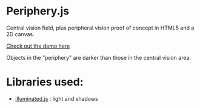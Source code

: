 # Periphery.js
Central vision field, plus peripheral vision proof of concept in HTML5 and a 2D canvas.

[Check out the demo here](http://cfurrow.github.com/periphery.js/)

Objects in the "periphery" are darker than those in the central vision
area.

# Libraries used:

* [illuminated.js](https://github.com/gre/illuminated.js) : light and shadows
